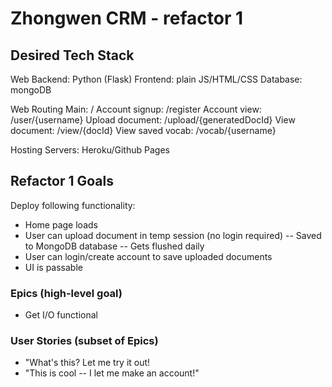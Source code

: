 # Zhongwen CRM - refactor 1

## Desired Tech Stack
Web
    Backend: Python (Flask)
    Frontend: plain JS/HTML/CSS
    Database: mongoDB

Web Routing
    Main: /
    Account signup: /register
    Account view: /user/{username}
    Upload document: /upload/{generatedDocId}
    View document: /view/{docId}
    View saved vocab: /vocab/{username}

Hosting
    Servers: Heroku/Github Pages

## Refactor 1 Goals
Deploy following functionality:
- Home page loads
- User can upload document in temp session (no login required)
    -- Saved to MongoDB database
    -- Gets flushed daily
- User can login/create account to save uploaded documents
- UI is passable

### Epics (high-level goal)
- Get I/O functional

### User Stories (subset of Epics)
- "What's this? Let me try it out!
- "This is cool -- I let me make an account!"